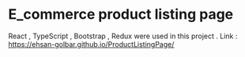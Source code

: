 # E_commerce product listing page

React , TypeScript , Bootstrap , Redux were used in this project .
Link : https://ehsan-golbar.github.io/ProductListingPage/

